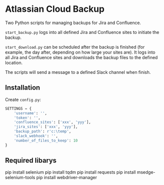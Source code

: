 # Atlassian Cloud Backup

Two Python scripts for managing backups for Jira and Confluence.

`start_backup.py` logs into all defined Jira and Confluence sites to initiate the backup.

`start_download.py` can be scheduled after the backup is finished (for example, the day after, depending on how large your sites are). It logs into all Jira and Confluence sites and downloads the backup files to the defined location.

The scripts will send a message to a defined Slack channel when finish. 

## Installation

Create `config.py`:

```python
SETTINGS = {
    'username': '',
    'token': '',
    'confluence_sites': ['xxx', 'yyy'],
    'jira_sites': ['xxx', 'yyy'],
    'backup_path': r'c:\temp', 
    'slack_webhook': '',
    'number_of_files_to_keep': 10
}
```

## Required libarys

pip install selenium
pip install tqdm 
pip install requests
pip install msedge-selenium-tools
pip install webdriver-manager